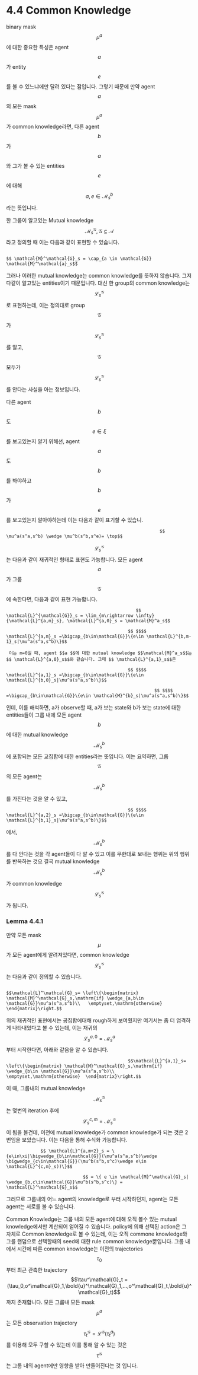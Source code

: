 # 4.4 Common Knowledge

binary mask $$\mu^a$$에 대한 중요한 특성은 agent$$a$$가 entity $$e$$를 볼 수 있느냐에만 달려 있다는 점입니다. 그렇기 때문에 만약 agent $$a$$의 모든 mask $$\mu^a$$가 common knowledge라면, 다른 agent $$ b$$가 $$ a$$와 그가 볼 수 있는 entities $$ e$$에 대해  $$ a,e \in \mathcal{M}^b_s$$라는 뜻입니다.

한 그룹이 알고있는 Mutual knowledge $$\mathcal{M}^\mathcal{G}_s ,\mathcal{G}\subseteq \mathcal{A}$$라고 정의할 때 이는 다음과 같이 표현할 수 있습니다.

                                                                           $$ \mathcal{M}^\mathcal{G}_s = \cap_{a \in \mathcal{G}} \mathcal{M}^\mathcal{a}_s$$

그러나 이러한 mutual knowledge는 common knowledge를 뜻하지 않습니다. 그저 다같이 알고있는 entities이기 때문입니다. 대신 한 group의 common knowledge는 $$\mathcal{L}^\mathcal{G}_s$$로 표현하는데, 이는 정의대로 group $$ \mathcal{G}$$가 $$\mathcal{L}^\mathcal{G}_s$$를 알고, $$ \mathcal{G}$$모두가 $$\mathcal{L}^\mathcal{G}_s$$를 안다는 사실을 아는 정보입니다.

 다른 agent $$ b$$도 $$e \in\xi $$를 보고있는지 알기 위해선, agent $$ a$$도 $$ b$$를 봐야하고 $$ b$$가 $$e$$를 보고있는지 알아야하는데 이는 다음과 같이 표기할 수 있습니.

                                                              $$ \mu^a(s^a,s^b) \wedge \mu^b(s^b,s^e)= \top$$

$$\mathcal{L}^\mathcal{G}_s$$는 다음과 같이 재귀적인 형태로 표현도 가능합니다. 모든 agent $$ a $$가 그룹 $$\mathcal{G}$$에 속한다면, 다음과 같이 표현 가능합니다.

                                                     $$ \mathcal{L}^{\mathcal{G}}_s = \lim_{m\rightarrow \infty}{\mathcal{L}^{a,m}_s}, \mathcal{L}^{a,0}_s = \mathcal{M}^a_s$$

                                                  $$ $$$$ \mathcal{L}^{a,m}_s =\bigcap_{b\in\mathcal{G}}\{e\in \mathcal{L}^{b,m-1}_s|\mu^a(s^a,s^b)\}$$

     이는 m=0일 때, agent $$a $$에 대한 mutual knowledge $$\mathcal{M}^a_s$$는 $$ \mathcal{L}^{a,0}_s$$와 같습니다. 그때 $$ \mathcal{L}^{a,1}_s$$은 

                                                  $$ $$$$ \mathcal{L}^{a,1}_s =\bigcap_{b\in\mathcal{G}}\{e\in \mathcal{L}^{b,0}_s|\mu^a(s^a,s^b)\}$$

                                                            $$ $$$$  =\bigcap_{b\in\mathcal{G}}\{e\in \mathcal{M}^{b}_s|\mu^a(s^a,s^b)\}$$

인데, 이를 해석하면, a가 observe할 때, a가 보는 state와 b가 보는 state에 대한 entities들이  그룹 내에 모든 agent $$b$$에 대한 mutual knowledge $$\mathcal{M}^b_s$$에 포함되는 모든 교집합에 대한 entities라는 뜻입니다. 이는 요약하면, 그룹 $$\mathcal{G}$$의 모든 agent는 $$\mathcal{M}^b_s$$를 가진다는 것을 알 수 있고, 

                                                  $$ $$$$ \mathcal{L}^{a,2}_s =\bigcap_{b\in\mathcal{G}}\{e\in \mathcal{L}^{b,1}_s|\mu^a(s^a,s^b)\}$$

에서, $$\mathcal{M}^b_s$$를 다 안다는 것을 각 agent들이 다 알 수 있고 이를 무한대로 보내는 행위는 위의 행위를 반복하는 것으 결국 mutual knowledge$$\mathcal{M}^b_s$$가 common knowledge$$\mathcal{L}^\mathcal{G}_s$$가 됩니다. 

### Lemma 4.4.1

만약 모든 mask $$\mu$$가 모든 agent에게 알려져있다면, common knowledge $$\mathcal{L}^\mathcal{G}_s$$는 다음과 같이 정의할 수 있습니다.

                                                       $$\mathcal{L}^\mathcal{G}_s= \left\{\begin{matrix} \mathcal{M}^\mathcal{G}_s,\mathrm{if} \wedge_{a,b\in \mathcal{G}}\mu^a(s^a,s^b)\\   \emptyset,\mathrm{otherwise}  \end{matrix}\right.$$

위의 재귀적인 표현에서는 공집합에대해 rough하게 보여줬지만 여기서는 좀 더 엄격하게 나타내었다고 볼 수 있는데, 이는 재귀의 $$\mathcal{L}^{a,0}_s = \mathcal{M}^a_s$$부터 시작한다면, 아래와 같음을 알 수 있습니다.

                                                  $$\mathcal{L}^{a,1}_s= \left\{\begin{matrix} \mathcal{M}^\mathcal{G}_s,\mathrm{if} \wedge_{b\in \mathcal{G}}\mu^a(s^a,s^b)\\   \emptyset,\mathrm{otherwise}  \end{matrix}\right.$$

이 때, 그룹내의 mutual knowledge$$\mathcal{M}^{\mathcal{G}}_s$$는 몇번의 iteration 후에 $$ \mathcal{L}^{c,m}_s = \mathcal{M}^{\mathcal{G}}_s$$이 됨을 볼건데, 이전에 mutual knowledge가 common knowledge가 되는 것은 2번임을 보았습니다. 이는 다음을 통해 수식화 가능합니다.

                 $$ \mathcal{L}^{a,m+2}_s = \{e\in\xi|\bigwedge_{b\in\mathcal{G}}(\mu^a(s^a,s^b)\wedge \bigwedge_{c\in\mathcal{G}}(\mu^b(s^b,s^c)\wedge e\in \mathcal{L}^{c,m}_s))\}$$

                                 $$ = \{ e \in \mathcal{M}^\mathcal{G}_s|  \wedge_{b,c\in\mathcal{G}}\mu^b(s^b,s^c)\} = \mathcal{L}^\mathcal{G}_s$$

그러므로 그룹내의 어느 agent의 knowledge로 부터 시작하던지, agent는 모든 agent는 서로를 볼 수 있습니다.

Common Knowledge는 그룹 내의 모든 agent에 대해 오직 볼수 있는 mutual knowledge에서만 계산되어 얻어질 수 있습니다. policy에 의해 선택된 action은 그 자체로 Common knowledge로 볼 수 있는데, 이는 오직 commone knowledge와 그를 랜덤으로 선택할때의 seed에 대한 rule common knowledge뿐입니다. 그룹 내에서 시간에 따른 common knowledge는 이전의 trajectories $$ \tau_0$$부터 최근 관측한 trajectory $$\tau^\mathcal{G}_t = (\tau_0,o^\mathcal{G}_1,\bold{u}^\mathcal{G}_1,...,o^\mathcal{G}_t,\bold{u}^\mathcal{G}_t)$$까지 존재합니다. 모든 그룹내 모든 mask $$ \mu^a$$는 모든 observation trajectory$$\tau^{\mathcal{G}}_t = \mathcal{L}^\mathcal{G}(\tau^a_t)$$ 를 이용해 모두 구할 수 있는데 이를 통해 알 수 있는 것은 $$ \tau ^\mathcal{G}$$는 그룹 내의 agent에만 영향을 받아 만들어진다는 것 입니다.

